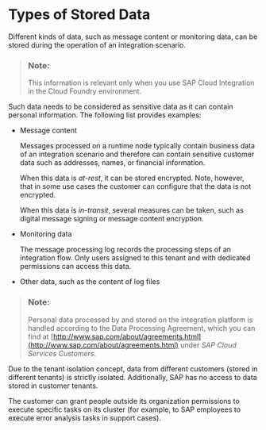 <!-- loio183637c9cdcf4a2e8b3dbb602d888e0e -->

# Types of Stored Data

Different kinds of data, such as message content or monitoring data, can be stored during the operation of an integration scenario.

> ### Note:  
> This information is relevant only when you use SAP Cloud Integration in the Cloud Foundry environment.



Such data needs to be considered as sensitive data as it can contain personal information. The following list provides examples:

-   Message content

    Messages processed on a runtime node typically contain business data of an integration scenario and therefore can contain sensitive customer data such as addresses, names, or financial information.

    When this data is *at-rest*, it can be stored encrypted. Note, however, that in some use cases the customer can configure that the data is not encrypted.

    When this data is *in-transit*, several measures can be taken, such as digital message signing or message content encryption.

-   Monitoring data

    The message processing log records the processing steps of an integration flow. Only users assigned to this tenant and with dedicated permissions can access this data.

-   Other data, such as the content of log files


> ### Note:  
> Personal data processed by and stored on the integration platform is handled according to the Data Processing Agreement, which you can find at [http://www.sap.com/about/agreements.html](http://www.sap.com/about/agreements.html) under *SAP Cloud Services Customers*.

Due to the tenant isolation concept, data from different customers \(stored in different tenants\) is strictly isolated. Additionally, SAP has no access to data stored in customer tenants.

The customer can grant people outside its organization permissions to execute specific tasks on its cluster \(for example, to SAP employees to execute error analysis tasks in support cases\).

